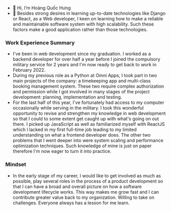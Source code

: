 - 👋 Hi, I’m Hoàng Quốc Hưng
- 🌱 Besides strong desires in learning up-to-date technologies like Django or React, as a Web developer, I keen on learning how to make a reliable and maintainable software system with high scalability. Such these factors make a good application rather than those technologies.

### Work Experience Summary

- I've been in web development since my graduation. I worked as a backend developer for over half a year before I joined the compulsory military service for 2 years and I'm now ready to get back to work in February 2022. 
- During my previous role as a Python at Omni Apps, I took part in two main projects of the company: a timekeeping app and multi-class booking management system. These two require complex authorization and permission while I got involved in many stages of the project development: planning, implementation and testing.
- For the last half of this year, I've fortunately had access to my computer occasionally while serving in the military. I took this wonderful opportunity to revise and strengthen my knowledge in web development so that I could to some extent get caught up with what's going on out there. I picked up JavaScript as well as familiarized myself with ReactJS which I lacked in my first full-time job leading to my limited understanding on what a frontend developer does. The other two problems that I went deeper into were system scaling and performance optimization techniques. Such knowledge of mine is just on paper therefore I'm now eager to turn it into practice.

### Mindset
- In the early stage of my career, I would like to get involved as much as possible, play several roles in the process of a product development so that I can have a broad and overall picture on how a software development lifecycle works. This way makes me grow fast and I can contribute greater value back to my organization. Willing to take on challenges. Everyone always has a lesson for me learn.


<!---
hoangquochung1110/hoangquochung1110 is a ✨ special ✨ repository because its `README.md` (this file) appears on your GitHub profile.
You can click the Preview link to take a look at your changes.
--->
